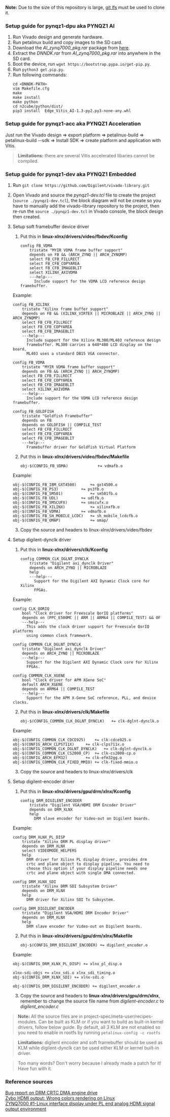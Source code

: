 **Note:** Due to the size of this repository is large, [git lfs](https://git-lfs.github.com/) must be used to clone it.

### Setup guide for pynqz1-dpu aka PYNQZ1 AI
1. Run Vivado design and generate hardware.
2. Run petalinux build and copy images to the SD card.
3. Download the *AI_zynq7000_pkg.rar* package from [here](https://drive.google.com/file/d/1U3HBudJJ9hU-t6KoqeeCiWVs7NrQ_y1M/view?usp=sharing).
3. Extract the *DNNDK.rar* from *AI_zynq7000_pkg.rar* into anywhere in the SD card.
4. Boot the device, run ```wget https://bootstrap.pypa.io/get-pip.py```.
5. Run ```python3 get.pip.py```.
6. Run following commands:
    ```
    cd <DNNDK-PATH>
    vim Makefile.cfg
    make
    make install
    make python
    cd n2cube/python/dist/
    pip3 install  Edge_Vitis_AI-1.3-py2.py3-none-any.whl
    ```

### Setup guide for pynqz1-acc aka PYNQZ1 Acceleration
Just run the Vivado design => export platform => petalinux-build => petalinux-build --sdk => Install SDK => create platform and application with Vitis.

> **Limitations:** there are several Vitis accelerated libaries cannot be compiled.

### Setup guide for pynqz1-dev aka PYNQZ1 Embedded
1. Run ```git clone https://github.com/Digilent/vivado-library.git```
2. Open Vivado and source the *pynqz1-dev.tcl* file to create the project (```source ./pynqz1-dev.tcl```), the block diagram will not be create so you have to manually add the vivado-library repository to the project, then re-run the ```source ./pynqz1-dev.tcl``` in Vivado console, the block design then created.
3. Setup soft framebuffer device driver
	1. Put this in **linux-xlnx/drivers/video/fbdev/Kconfig**
    	```
    	config FB_VDMA
    		tristate "MYIR VDMA frame buffer support"
    		depends on FB && (ARCH_ZYNQ || ARCH_ZYNQMP)
    		select FB_CFB_FILLRECT
    		select FB_CFB_COPYAREA
    		select FB_CFB_IMAGEBLIT
    		select XILINX_AXIVDMA
    		---help---
    		  Include support for the VDMA LCD reference design framebuffer.
        ```
	Example:
	```
	config FB_XILINX
		tristate "Xilinx frame buffer support"
		depends on FB && (XILINX_VIRTEX || MICROBLAZE || ARCH_ZYNQ || ARCH_ZYNQMP)
		select FB_CFB_FILLRECT
		select FB_CFB_COPYAREA
		select FB_CFB_IMAGEBLIT
		---help---
		  Include support for the Xilinx ML300/ML403 reference design
		  framebuffer. ML300 carries a 640*480 LCD display on the board,
		  ML403 uses a standard DB15 VGA connector.

	config FB_VDMA
		tristate "MYIR VDMA frame buffer support"
		depends on FB && (ARCH_ZYNQ || ARCH_ZYNQMP)
		select FB_CFB_FILLRECT
		select FB_CFB_COPYAREA
		select FB_CFB_IMAGEBLIT
		select XILINX_AXIVDMA
		---help---
		  Include support for the VDMA LCD reference design framebuffer.

	config FB_GOLDFISH
		tristate "Goldfish Framebuffer"
		depends on FB
		depends on GOLDFISH || COMPILE_TEST
		select FB_CFB_FILLRECT
		select FB_CFB_COPYAREA
		select FB_CFB_IMAGEBLIT
		---help---
		  Framebuffer driver for Goldfish Virtual Platform
	```
	2. Put this in **linux-xlnx/drivers/video/fbdev/Makefile**
    	```
    	obj-$(CONFIG_FB_VDMA)             += vdmafb.o
        ```
	Example:
	```
	obj-$(CONFIG_FB_IBM_GXT4500)	  += gxt4500.o
	obj-$(CONFIG_FB_PS3)		  += ps3fb.o
	obj-$(CONFIG_FB_SM501)            += sm501fb.o
	obj-$(CONFIG_FB_UDL)		  += udlfb.o
	obj-$(CONFIG_FB_SMSCUFX)	  += smscufx.o
	obj-$(CONFIG_FB_XILINX)           += xilinxfb.o
	obj-$(CONFIG_FB_VDMA)		  += vdmafb.o
	obj-$(CONFIG_FB_SH_MOBILE_LCDC)	  += sh_mobile_lcdcfb.o
	obj-$(CONFIG_FB_OMAP)             += omap/
	```
	3. Copy the source and headers to linux-xlnx/drivers/video/fbdev


4. Setup digilent-dynclk driver
	1. Put this in **linux-xlnx/drivers/clk/Kconfig**
    	```
    	config COMMON_CLK_DGLNT_DYNCLK
    		tristate "Digilent axi_dynclk Driver"
    		depends on ARCH_ZYNQ || MICROBLAZE
    		help
    		---help---
    		  Support for the Digilent AXI Dynamic Clock core for Xilinx
    		  FPGAs.
        ```
	Example:
	```
	config CLK_QORIQ
		bool "Clock driver for Freescale QorIQ platforms"
		depends on (PPC_E500MC || ARM || ARM64 || COMPILE_TEST) && OF
		---help---
		  This adds the clock driver support for Freescale QorIQ platforms
		  using common clock framework.

	config COMMON_CLK_DGLNT_DYNCLK
		tristate "Digilent axi_dynclk Driver"
		depends on ARCH_ZYNQ || MICROBLAZE
		---help---
		  Support for the Digilent AXI Dynamic Clock core for Xilinx
		  FPGAs.

	config COMMON_CLK_XGENE
		bool "Clock driver for APM XGene SoC"
		default ARCH_XGENE
		depends on ARM64 || COMPILE_TEST
		---help---
		  Sypport for the APM X-Gene SoC reference, PLL, and device clocks.
	```
	2. Put this in **linux-xlnx/drivers/clk/Makefile**
    	```
        obj-$(CONFIG_COMMON_CLK_DGLNT_DYNCLK)	+= clk-dglnt-dynclk.o
        ```
	Example:
	```
	obj-$(CONFIG_COMMON_CLK_CDCE925)	+= clk-cdce925.o
	obj-$(CONFIG_ARCH_CLPS711X)		+= clk-clps711x.o
	obj-$(CONFIG_COMMON_CLK_DGLNT_DYNCLK)	+= clk-dglnt-dynclk.o
	obj-$(CONFIG_COMMON_CLK_CS2000_CP)	+= clk-cs2000-cp.o
	obj-$(CONFIG_ARCH_EFM32)		+= clk-efm32gg.o
	obj-$(CONFIG_COMMON_CLK_FIXED_MMIO)	+= clk-fixed-mmio.o
	```
	3. Copy the source and headers to linux-xlnx/drivers/clk


5. Setup digilent-encoder driver
	1. Put this in **linux-xlnx/drivers/gpu/drm/xlnx/Kconfig**
    	```
        config DRM_DIGILENT_ENCODER
    		tristate "Digilent VGA/HDMI DRM Encoder Driver"
    		depends on DRM_XLNX
    		help
    		  DRM slave encoder for Video-out on Digilent boards.
        ```
	Example:
	```
	config DRM_XLNX_PL_DISP
		tristate "Xilinx DRM PL display driver"
		depends on DRM_XLNX
		select VIDEOMODE_HELPERS
		help
		  DRM driver for Xilinx PL display driver, provides drm
		  crtc and plane object to display pipeline. You need to
		  choose this option if your display pipeline needs one
		  crtc and plane object with single DMA connected.

	config DRM_XLNX_SDI
		tristate "Xilinx DRM SDI Subsystem Driver"
		depends on DRM_XLNX
		help
		  DRM driver for Xilinx SDI Tx Subsystem.

	config DRM_DIGILENT_ENCODER
		tristate "Digilent VGA/HDMI DRM Encoder Driver"
		depends on DRM_XLNX
		help
		  DRM slave encoder for Video-out on Digilent boards.
	```
	2. Put this in **linux-xlnx/drivers/gpu/drm/xlnx/Makefile**
    	```
        obj-$(CONFIG_DRM_DIGILENT_ENCODER) += digilent_encoder.o
        ```
	Example:
	```
	obj-$(CONFIG_DRM_XLNX_PL_DISP) += xlnx_pl_disp.o

	xlnx-sdi-objs += xlnx_sdi.o xlnx_sdi_timing.o
	obj-$(CONFIG_DRM_XLNX_SDI) += xlnx-sdi.o

	obj-$(CONFIG_DRM_DIGILENT_ENCODER) += digilent_encoder.o
	```
	3. Copy the source and headers to **linux-xlnx/drivers/gpu/drm/xlnx**, remember to change the source file name from *digilent-encoder.c* to *digilent_encoder.c*

> **Note:** All the source files are in project-spec/meta-user/recipes-modules. Can be built as KLM or if you want to build as built-in kernel drivers, follow below guide. By default, all 3 KLM are not enabled so you need to enable in rootfs by running ```petalinux-config -c rootfs```

> **Limitations:** digilent encoder and soft framebuffer should be used as KLM while digilent-dynclk can be used either KLM or kernel built-in driver.

> Too many words? Don't worry because I already made a patch for it! Have fun with it.

### Reference sources
[Bug report on DRM CRTC DMA engine drive](https://forums.xilinx.com/t5/Video-and-Audio/Bug-report-on-DRM-CRTC-DMA-engine-driver/td-p/1141378)  
[Zybo HDMI output: Wrong colors rendering on Linux](https://forums.xilinx.com/t5/Video-and-Audio/Zybo-HDMI-output-Wrong-colors-rendering-on-Linux/td-p/950612)  
[ZYNQ7000 #1-Linux interface display under PL end analog HDMI signal output environment](https://www.programmersought.com/article/92266162600/)  

